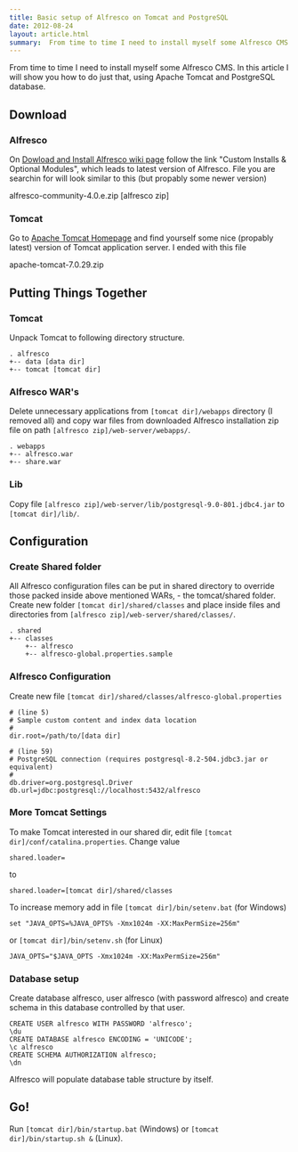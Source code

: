 ```yaml
---
title: Basic setup of Alfresco on Tomcat and PostgreSQL
date: 2012-08-24
layout: article.html
summary:  From time to time I need to install myself some Alfresco CMS. In this article I will show you how to do just that, using Apache Tomcat and PostgreSQL database.
---
```

From time to time I need to install myself some Alfresco CMS. In this article I will show you how to do just that, using Apache Tomcat and PostgreSQL database.

## Download

### Alfresco

On [Dowload and Install Alfresco wiki page](http://wiki.alfresco.com/wiki/Download_and_Install_Alfresco) follow the link "Custom Installs & Optional Modules", which leads to latest version of Alfresco. File you are searchin for will look similar to this (but propably some newer version)

alfresco-community-4.0.e.zip [alfresco zip]

### Tomcat

Go to [Apache Tomcat Homepage](http://tomcat.apache.org/) and find yourself some nice (propably latest) version of Tomcat application server. I ended with this file

apache-tomcat-7.0.29.zip

## Putting Things Together

### Tomcat

Unpack Tomcat to following directory structure.

    . alfresco
    +-- data [data dir]
    +-- tomcat [tomcat dir]

### Alfresco WAR's

Delete unnecessary applications from `[tomcat dir]/webapps` directory (I removed all) and copy war files from downloaded Alfresco installation zip file on path `[alfresco zip]/web-server/webapps/`.

    . webapps
    +-- alfresco.war
    +-- share.war

### Lib

Copy file `[alfresco zip]/web-server/lib/postgresql-9.0-801.jdbc4.jar` to `[tomcat dir]/lib/`.

## Configuration

### Create Shared folder

All Alfresco configuration files can be put in shared directory to override those packed inside above mentioned WARs, - the tomcat/shared folder. Create new folder `[tomcat dir]/shared/classes` and place inside files and directories from `[alfresco zip]/web-server/shared/classes/`.

    . shared
    +-- classes
        +-- alfresco
        +-- alfresco-global.properties.sample

### Alfresco Configuration

Create new file `[tomcat dir]/shared/classes/alfresco-global.properties`

    # (line 5)
    # Sample custom content and index data location
    #
    dir.root=/path/to/[data dir]

    # (line 59)
    # PostgreSQL connection (requires postgresql-8.2-504.jdbc3.jar or equivalent)
    #
    db.driver=org.postgresql.Driver
    db.url=jdbc:postgresql://localhost:5432/alfresco

### More Tomcat Settings

To make Tomcat interested in our shared dir, edit file `[tomcat dir]/conf/catalina.properties`. Change value

    shared.loader=

to

    shared.loader=[tomcat dir]/shared/classes

To increase memory add in file `[tomcat dir]/bin/setenv.bat` (for Windows)

    set "JAVA_OPTS=%JAVA_OPTS% -Xmx1024m -XX:MaxPermSize=256m"

or `[tomcat dir]/bin/setenv.sh` (for Linux)

    JAVA_OPTS="$JAVA_OPTS -Xmx1024m -XX:MaxPermSize=256m"

### Database setup

Create database alfresco, user alfresco (with password alfresco) and create schema in this database controlled by that user.

    CREATE USER alfresco WITH PASSWORD 'alfresco';
    \du
    CREATE DATABASE alfresco ENCODING = 'UNICODE';
    \c alfresco
    CREATE SCHEMA AUTHORIZATION alfresco;
    \dn

Alfresco will populate database table structure by itself.

## Go!

Run `[tomcat dir]/bin/startup.bat` (Windows) or `[tomcat dir]/bin/startup.sh &` (Linux).
